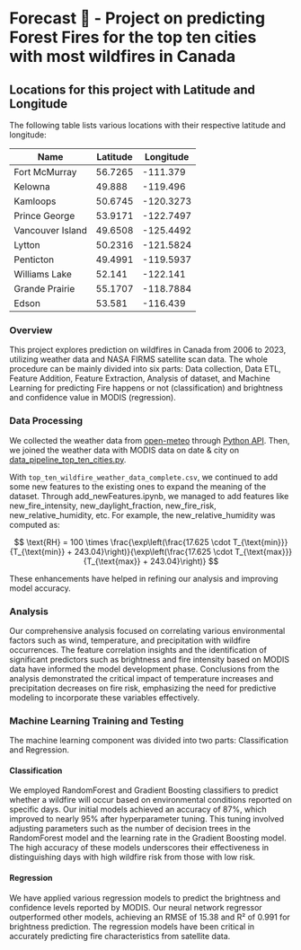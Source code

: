 # Forecast 🚀 - Project on predicting Forest Fires for the top ten cities with most wildfires in Canada

## Locations for this project with Latitude and Longitude

The following table lists various locations with their respective latitude and longitude:

| Name              | Latitude  | Longitude   |
|-------------------|-----------|-------------|
| Fort McMurray     | 56.7265   | -111.379    |
| Kelowna           | 49.888    | -119.496    |
| Kamloops          | 50.6745   | -120.3273   |
| Prince George     | 53.9171   | -122.7497   |
| Vancouver Island  | 49.6508   | -125.4492   |
| Lytton            | 50.2316   | -121.5824   |
| Penticton         | 49.4991   | -119.5937   |
| Williams Lake     | 52.141    | -122.141    |
| Grande Prairie    | 55.1707   | -118.7884   |
| Edson             | 53.581    | -116.439    |

### Overview
This project explores prediction on wildfires in Canada from 2006 to 2023, utilizing weather data and NASA FIRMS satellite scan data. The whole procedure can be mainly divided into six parts: Data collection, Data ETL, Feature Addition, Feature Extraction, Analysis of dataset, and Machine Learning for predicting Fire happens or not (classification) and brightness and confidence value in MODIS (regression).

### Data Processing
We collected the weather data from [open-meteo](https://open-meteo.com/) through [Python API](https://github.com/Vikramjeetsingh07/Canada-Wildfire-Analysis-Prediction-/blob/main/data_preparation/open_meteo_weather_data_top_ten_cities.py). Then, we joined the weather data with MODIS data on date & city on [data_pipeline_top_ten_cities.py](https://github.com/Vikramjeetsingh07/Canada-Wildfire-Analysis-Prediction-/blob/main/data_preparation/final_data_pipeline.py).

With `top_ten_wildfire_weather_data_complete.csv`, we continued to add some new features to the existing ones to expand the meaning of the dataset. Through add_newFeatures.ipynb, we managed to add features like new_fire_intensity, new_daylight_fraction, new_fire_risk, new_relative_humidity, etc. For example, the new_relative_humidity was computed as:

$$
\text{RH} = 100 \times \frac{\exp\left(\frac{17.625 \cdot T_{\text{min}}}{T_{\text{min}} + 243.04}\right)}{\exp\left(\frac{17.625 \cdot T_{\text{max}}}{T_{\text{max}} + 243.04}\right)}
$$

These enhancements have helped in refining our analysis and improving model accuracy.

### Analysis
Our comprehensive analysis focused on correlating various environmental factors such as wind, temperature, and precipitation with wildfire occurrences. The feature correlation insights and the identification of significant predictors such as brightness and fire intensity based on MODIS data have informed the model development phase. Conclusions from the analysis demonstrated the critical impact of temperature increases and precipitation decreases on fire risk, emphasizing the need for predictive modeling to incorporate these variables effectively.

### Machine Learning Training and Testing
The machine learning component was divided into two parts: Classification and Regression.

#### Classification
We employed RandomForest and Gradient Boosting classifiers to predict whether a wildfire will occur based on environmental conditions reported on specific days. Our initial models achieved an accuracy of 87%, which improved to nearly 95% after hyperparameter tuning. This tuning involved adjusting parameters such as the number of decision trees in the RandomForest model and the learning rate in the Gradient Boosting model. The high accuracy of these models underscores their effectiveness in distinguishing days with high wildfire risk from those with low risk.

#### Regression
We have applied various regression models to predict the brightness and confidence levels reported by MODIS. Our neural network regressor outperformed other models, achieving an RMSE of 15.38 and R² of 0.991 for brightness prediction. The regression models have been critical in accurately predicting fire characteristics from satellite data.
